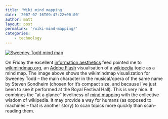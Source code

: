 ```yaml
---
title: 'Wiki mind mapping'
date: '2007-07-16T09:47:22+00:00'
author: matt
layout: post
permalink: '/wiki-mind-mapping/'
categories:
    - technology
---
```


[![Sweeney Todd mind map](http://halfdecent.net/wp-content/uploads/2007/07/sweeney-todd-mind-map.png)](http://www.wikimindmap.org/viewmap.php?wiki=en.wikipedia.org&topic=Sweeney+Todd&Submit=Search "Sweeney Todd mind map")

On Friday the excellent [information aesthetics](http://infosthetics.com/) feed pointed me to [wikimindmap.org](http://wikimindmap.org), an [Adobe Flash](http://www.adobe.com/products/flash/) visualisation of a [wikipedia](http://wikipedia.org) topic as a mind map. The image above shows the wikimindmap visualization for Sweeney Todd – the main character in the musical/opera of the same name by Steven Sondheim (chosen for it’s compact size, and because I’ve just been to see it performed at the Royal Festival Hall). This is very nice. It combines the “at a glance” loveliness of [mind mapping](http://en.wikipedia.org/wiki/Mind_Mapping) with the collective wisdom of wikipedia. It may provide a way for humans (as opposed to machines – that is another story) to scan topics more quickly than scan-reading them.
